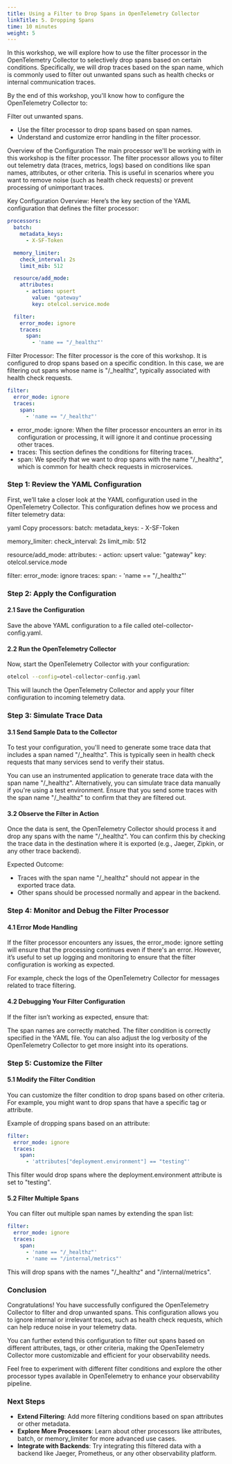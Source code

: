 ```yaml
---
title: Using a Filter to Drop Spans in OpenTelemetry Collector
linkTitle: 5. Dropping Spans
time: 10 minutes
weight: 5
---
```


In this workshop, we will explore how to use the filter processor in the OpenTelemetry Collector to selectively drop spans based on certain conditions. Specifically, we will drop traces based on the span name, which is commonly used to filter out unwanted spans such as health checks or internal communication traces.

By the end of this workshop, you'll know how to configure the OpenTelemetry Collector to:

Filter out unwanted spans.

- Use the filter processor to drop spans based on span names.
- Understand and customize error handling in the filter processor.

Overview of the Configuration
The main processor we'll be working with in this workshop is the filter processor. The filter processor allows you to filter out telemetry data (traces, metrics, logs) based on conditions like span names, attributes, or other criteria. This is useful in scenarios where you want to remove noise (such as health check requests) or prevent processing of unimportant traces.

Key Configuration Overview:
Here’s the key section of the YAML configuration that defines the filter processor:

```yaml
processors:
  batch:
    metadata_keys:
      - X-SF-Token

  memory_limiter:
    check_interval: 2s
    limit_mib: 512

  resource/add_mode:
    attributes:
      - action: upsert
        value: "gateway"
        key: otelcol.service.mode

  filter:
    error_mode: ignore
    traces:
      span:
        - 'name == "/_healthz"'
```

Filter Processor: The filter processor is the core of this workshop. It is configured to drop spans based on a specific condition. In this case, we are filtering out spans whose name is "/_healthz", typically associated with health check requests.

```yaml
filter:
  error_mode: ignore
  traces:
    span:
      - 'name == "/_healthz"'
```

- error_mode: ignore: When the filter processor encounters an error in its configuration or processing, it will ignore it and continue processing other traces.
- traces: This section defines the conditions for filtering traces.
- span: We specify that we want to drop spans with the name "/_healthz", which is common for health check requests in microservices.

### Step 1: Review the YAML Configuration

First, we’ll take a closer look at the YAML configuration used in the OpenTelemetry Collector. This configuration defines how we process and filter telemetry data:

yaml
Copy
processors:
  batch:
    metadata_keys:
      - X-SF-Token

  memory_limiter:
    check_interval: 2s
    limit_mib: 512

  resource/add_mode:
    attributes:
      - action: upsert
        value: "gateway"
        key: otelcol.service.mode

  filter:
    error_mode: ignore
    traces:
      span:
        - 'name == "/_healthz"'

### Step 2: Apply the Configuration

#### 2.1 Save the Configuration

Save the above YAML configuration to a file called otel-collector-config.yaml.

#### 2.2 Run the OpenTelemetry Collector

Now, start the OpenTelemetry Collector with your configuration:

```bash
otelcol --config=otel-collector-config.yaml
```

This will launch the OpenTelemetry Collector and apply your filter configuration to incoming telemetry data.

### Step 3: Simulate Trace Data

#### 3.1 Send Sample Data to the Collector

To test your configuration, you'll need to generate some trace data that includes a span named "/_healthz". This is typically seen in health check requests that many services send to verify their status.

You can use an instrumented application to generate trace data with the span name "/_healthz".
Alternatively, you can simulate trace data manually if you're using a test environment.
Ensure that you send some traces with the span name "/_healthz" to confirm that they are filtered out.

#### 3.2 Observe the Filter in Action

Once the data is sent, the OpenTelemetry Collector should process it and drop any spans with the name "/_healthz". You can confirm this by checking the trace data in the destination where it is exported (e.g., Jaeger, Zipkin, or any other trace backend).

Expected Outcome:

- Traces with the span name "/_healthz" should not appear in the exported trace data.
- Other spans should be processed normally and appear in the backend.

### Step 4: Monitor and Debug the Filter Processor

#### 4.1 Error Mode Handling

If the filter processor encounters any issues, the error_mode: ignore setting will ensure that the processing continues even if there's an error. However, it’s useful to set up logging and monitoring to ensure that the filter configuration is working as expected.

For example, check the logs of the OpenTelemetry Collector for messages related to trace filtering.

#### 4.2 Debugging Your Filter Configuration

If the filter isn’t working as expected, ensure that:

The span names are correctly matched.
The filter condition is correctly specified in the YAML file.
You can also adjust the log verbosity of the OpenTelemetry Collector to get more insight into its operations.

### Step 5: Customize the Filter

#### 5.1 Modify the Filter Condition

You can customize the filter condition to drop spans based on other criteria. For example, you might want to drop spans that have a specific tag or attribute.

Example of dropping spans based on an attribute:

```yaml
filter:
  error_mode: ignore
  traces:
    span:
      - 'attributes["deployment.environment"] == "testing"'
```

This filter would drop spans where the deployment.environment attribute is set to "testing".

#### 5.2 Filter Multiple Spans

You can filter out multiple span names by extending the span list:

```yaml
filter:
  error_mode: ignore
  traces:
    span:
      - 'name == "/_healthz"'
      - 'name == "/internal/metrics"'
```

This will drop spans with the names "/_healthz" and "/internal/metrics".

### Conclusion

Congratulations! You have successfully configured the OpenTelemetry Collector to filter and drop unwanted spans. This configuration allows you to ignore internal or irrelevant traces, such as health check requests, which can help reduce noise in your telemetry data.

You can further extend this configuration to filter out spans based on different attributes, tags, or other criteria, making the OpenTelemetry Collector more customizable and efficient for your observability needs.

Feel free to experiment with different filter conditions and explore the other processor types available in OpenTelemetry to enhance your observability pipeline.

### Next Steps

- **Extend Filtering**: Add more filtering conditions based on span attributes or other metadata.
- **Explore More Processors**: Learn about other processors like attributes, batch, or memory_limiter for more advanced use cases.
- **Integrate with Backends**: Try integrating this filtered data with a backend like Jaeger, Prometheus, or any other observability platform.
